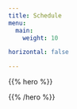 ```yaml
---
title: Schedule
menu:
  main:
    weight: 10

horizontal: false

---
```


{{% hero %}}

<!-- TODO: filter and search -->
{{% /hero %}}
